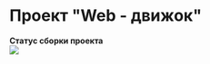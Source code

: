 # Проект "Web - движок"

<b>Статус сборки проекта</b>
<br>
<img src = "https://github.com/5mens/WebEngine/testing-actions/workflows/.NET/badge.svg?branche=master"><br>
